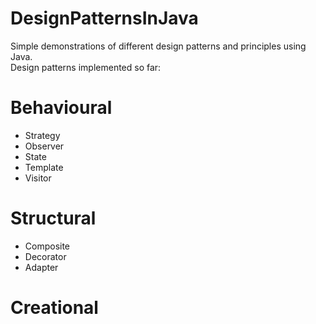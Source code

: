 # DesignPatternsInJava
Simple demonstrations of different design patterns and principles using Java. \
Design patterns implemented so far:
# Behavioural
- Strategy
- Observer
- State
- Template
- Visitor

# Structural
- Composite
- Decorator
- Adapter

# Creational